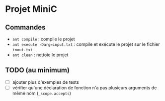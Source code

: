 # Projet MiniC

## Commandes

- `ant compile` : compile le projet
- `ant execute -Darg=input.txt` : compile et exécute le projet sur le fichier `inout.txt`
- `ant clean` : nettoie le projet

## TODO (au minimum)

- [ ] ajouter plus d'exemples de tests
- [ ] vérifier qu'une déclaration de fonction n'a pas plusieurs arguments de même nom (`_scope.accepts`)
